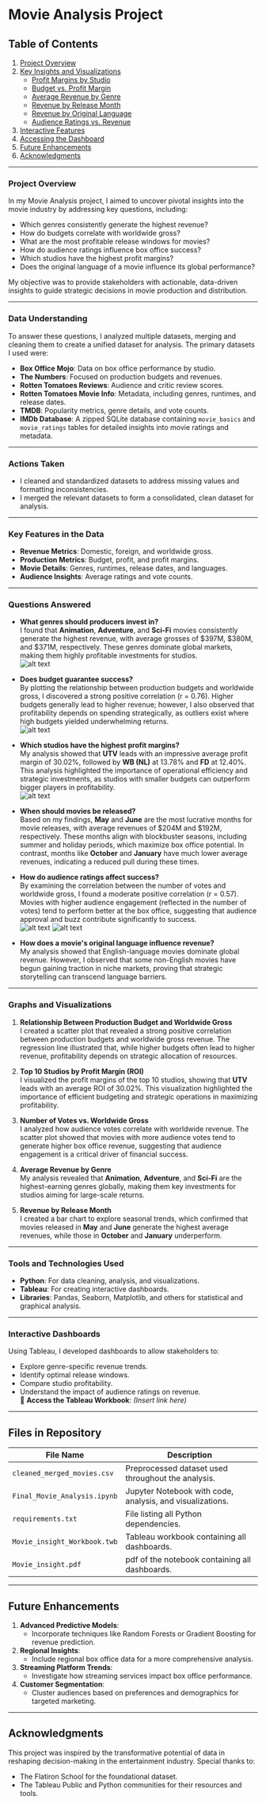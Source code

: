 
# **Movie Analysis Project**

## **Table of Contents**
1. [Project Overview](#project-overview)  
2. [Key Insights and Visualizations](#key-insights-and-visualizations)  
   - [Profit Margins by Studio](#profit-margins-by-studio)  
   - [Budget vs. Profit Margin](#budget-vs-profit-margin)  
   - [Average Revenue by Genre](#average-revenue-by-genre)  
   - [Revenue by Release Month](#revenue-by-release-month)  
   - [Revenue by Original Language](#revenue-by-original-language)  
   - [Audience Ratings vs. Revenue](#audience-ratings-vs-revenue)  
3. [Interactive Features](#interactive-features)  
4. [Accessing the Dashboard](#accessing-the-dashboard)  
5. [Future Enhancements](#future-enhancements)  
6. [Acknowledgments](#acknowledgments)  

---


### Project Overview  

In my Movie Analysis project, I aimed to uncover pivotal insights into the movie industry by addressing key questions, including:  

- Which genres consistently generate the highest revenue?  
- How do budgets correlate with worldwide gross?  
- What are the most profitable release windows for movies?  
- How do audience ratings influence box office success?  
- Which studios have the highest profit margins?  
- Does the original language of a movie influence its global performance?  

My objective was to provide stakeholders with actionable, data-driven insights to guide strategic decisions in movie production and distribution.  

---

### Data Understanding  

To answer these questions, I analyzed multiple datasets, merging and cleaning them to create a unified dataset for analysis. The primary datasets I used were:  

- **Box Office Mojo**: Data on box office performance by studio.  
- **The Numbers**: Focused on production budgets and revenues.  
- **Rotten Tomatoes Reviews**: Audience and critic review scores.  
- **Rotten Tomatoes Movie Info**: Metadata, including genres, runtimes, and release dates.  
- **TMDB**: Popularity metrics, genre details, and vote counts.  
- **IMDb Database**: A zipped SQLite database containing `movie_basics` and `movie_ratings` tables for detailed insights into movie ratings and metadata.  

---

### Actions Taken  

- I cleaned and standardized datasets to address missing values and formatting inconsistencies.  
- I merged the relevant datasets to form a consolidated, clean dataset for analysis.  

---

### Key Features in the Data  

- **Revenue Metrics**: Domestic, foreign, and worldwide gross.  
- **Production Metrics**: Budget, profit, and profit margins.  
- **Movie Details**: Genres, runtimes, release dates, and languages.  
- **Audience Insights**: Average ratings and vote counts.  

---

### Questions Answered  

- **What genres should producers invest in?**  
  I found that **Animation**, **Adventure**, and **Sci-Fi** movies consistently generate the highest revenue, with average grosses of $397M, $380M, and $371M, respectively. These genres dominate global markets, making them highly profitable investments for studios.  
![alt text](output.png)
- **Does budget guarantee success?**  
  By plotting the relationship between production budgets and worldwide gross, I discovered a strong positive correlation (r = 0.76). Higher budgets generally lead to higher revenue; however, I also observed that profitability depends on spending strategically, as outliers exist where high budgets yielded underwhelming returns.  
![alt text](output2.png)
- **Which studios have the highest profit margins?**  
  My analysis showed that **UTV** leads with an impressive average profit margin of 30.02%, followed by **WB (NL)** at 13.78% and **FD** at 12.40%. This analysis highlighted the importance of operational efficiency and strategic investments, as studios with smaller budgets can outperform bigger players in profitability.  
![alt text](output4.png)
- **When should movies be released?**  
  Based on my findings, **May** and **June** are the most lucrative months for movie releases, with average revenues of $204M and $192M, respectively. These months align with blockbuster seasons, including summer and holiday periods, which maximize box office potential. In contrast, months like **October** and **January** have much lower average revenues, indicating a reduced pull during these times.  

- **How do audience ratings affect success?**  
  By examining the correlation between the number of votes and worldwide gross, I found a moderate positive correlation (r = 0.57). Movies with higher audience engagement (reflected in the number of votes) tend to perform better at the box office, suggesting that audience approval and buzz contribute significantly to success.  
![alt text](output6.png)
![alt text](output5.png)
- **How does a movie's original language influence revenue?**  
  My analysis showed that English-language movies dominate global revenue. However, I observed that some non-English movies have begun gaining traction in niche markets, proving that strategic storytelling can transcend language barriers.  

---

### Graphs and Visualizations  

1. **Relationship Between Production Budget and Worldwide Gross**  
   I created a scatter plot that revealed a strong positive correlation between production budgets and worldwide gross revenue. The regression line illustrated that, while higher budgets often lead to higher revenue, profitability depends on strategic allocation of resources.  

2. **Top 10 Studios by Profit Margin (ROI)**  
   I visualized the profit margins of the top 10 studios, showing that **UTV** leads with an average ROI of 30.02%. This visualization highlighted the importance of efficient budgeting and strategic operations in maximizing profitability.  

3. **Number of Votes vs. Worldwide Gross**  
   I analyzed how audience votes correlate with worldwide revenue. The scatter plot showed that movies with more audience votes tend to generate higher box office revenue, suggesting that audience engagement is a critical driver of financial success.  

4. **Average Revenue by Genre**  
   My analysis revealed that **Animation**, **Adventure**, and **Sci-Fi** are the highest-earning genres globally, making them key investments for studios aiming for large-scale returns.  

5. **Revenue by Release Month**  
   I created a bar chart to explore seasonal trends, which confirmed that movies released in **May** and **June** generate the highest average revenues, while those in **October** and **January** underperform.  

---

### Tools and Technologies Used  

- **Python**: For data cleaning, analysis, and visualizations.  
- **Tableau**: For creating interactive dashboards.  
- **Libraries**: Pandas, Seaborn, Matplotlib, and others for statistical and graphical analysis.  

---

### Interactive Dashboards  

Using Tableau, I developed dashboards to allow stakeholders to:  

- Explore genre-specific revenue trends.  
- Identify optimal release windows.  
- Compare studio profitability.  
- Understand the impact of audience ratings on revenue.  
📂 **Access the Tableau Workbook**: *(Insert link here)*

---

## **Files in Repository**
| **File Name**                   | **Description**                                      |
|---------------------------------|----------------------------------------------------|
| `cleaned_merged_movies.csv`     | Preprocessed dataset used throughout the analysis. |
| `Final_Movie_Analysis.ipynb`    | Jupyter Notebook with code, analysis, and visualizations. |
| `requirements.txt`              | File listing all Python dependencies.             |
| `Movie_insight_Workbook.twb`    | Tableau workbook containing all dashboards.        |
| `Movie_insight.pdf`             | pdf of the notebook containing all dashboards.        |

---

## **Future Enhancements**
1. **Advanced Predictive Models**:
   - Incorporate techniques like Random Forests or Gradient Boosting for revenue prediction.
2. **Regional Insights**:
   - Include regional box office data for a more comprehensive analysis.
3. **Streaming Platform Trends**:
   - Investigate how streaming services impact box office performance.
4. **Customer Segmentation**:
   - Cluster audiences based on preferences and demographics for targeted marketing.

---

## **Acknowledgments**
This project was inspired by the transformative potential of data in reshaping decision-making in the entertainment industry. Special thanks to:
- The Flatiron School for the foundational dataset.
- The Tableau Public and Python communities for their resources and tools.
```
